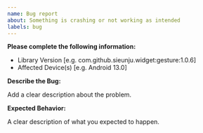 ```yaml
---
name: Bug report
about: Something is crashing or not working as intended
labels: bug
---
```


**Please complete the following information:**
- Library Version [e.g. com.github.sieunju.widget:gesture:1.0.6]
- Affected Device(s) [e.g. Android 13.0]
 
**Describe the Bug:**

Add a clear description about the problem.

**Expected Behavior:**

A clear description of what you expected to happen.
